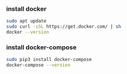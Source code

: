 

### install docker

```sh
sudo apt update
sudo curl -sSL https://get.docker.com/ | sh
docker --version
```

### install docker-compose

```sh
sudo pip3 install docker-compose
docker-compose --version
```


